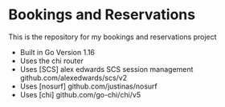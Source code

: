 # Bookings and Reservations

This is the repository for my bookings and reservations project


- Built in Go Version 1.16
- Uses the chi router
- Uses [SCS] alex edwards SCS session management github.com/alexedwards/scs/v2
- Uses [nosurf] github.com/justinas/nosurf
- Uses [chi] github.com/go-chi/chi/v5